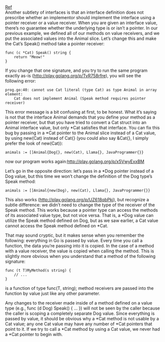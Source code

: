 [Ref](https://jordanorelli.com/post/32665860244/how-to-use-interfaces-in-go)        
Another subtlety of interfaces is that an interface definition does not prescribe whether an implementor should implement the interface using a pointer receiver or a value receiver. When you are given an interface value, there’s no guarantee whether the underlying type is or isn’t a pointer. In our previous example, we defined all of our methods on value receivers, and we put the associated values into the Animal slice. Let’s change this and make the Cat’s Speak() method take a pointer receiver:
```
func (c *Cat) Speak() string {
    return "Meow!"
}
```
If you change that one signature, and you try to run the same program exactly as-is (http://play.golang.org/p/TvR758rfre), you will see the following error:
```
prog.go:40: cannot use Cat literal (type Cat) as type Animal in array element:
    Cat does not implement Animal (Speak method requires pointer receiver)
```
This error message is a bit confusing at first, to be honest. What it’s saying is not that the interface Animal demands that you define your method as a pointer receiver, but that you have tried to convert a Cat struct into an Animal interface value, but only *Cat satisfies that interface. You can fix this bug by passing in a *Cat pointer to the Animal slice instead of a Cat value, by using new(Cat) instead of Cat{} (you could also say &Cat{}, I simply prefer the look of new(Cat)):
```
animals := []Animal{Dog{}, new(Cat), Llama{}, JavaProgrammer{}}
```
now our program works again:http://play.golang.org/p/x5VwyExxBM

Let’s go in the opposite direction: let’s pass in a *Dog pointer instead of a Dog value, but this time we won’t change the definition of the Dog type’s Speak method:
```
animals := []Animal{new(Dog), new(Cat), Llama{}, JavaProgrammer{}}
````
This also works (http://play.golang.org/p/UZ618qbPkj), but recognize a subtle difference:  we didn’t need to change the type of the receiver of the Speak method. This works because a pointer type can access the methods of its associated value type, but not vice versa. That is, a *Dog value can utilize the Speak method defined on Dog, but as we saw earlier, a Cat value cannot access the Speak method defined on *Cat.

That may sound cryptic, but it makes sense when you remember the following: everything in Go is passed by value. Every time you call a function, the data you’re passing into it is copied. In the case of a method with a value receiver, the value is copied when calling the method. This is slightly more obvious when you understand that a method of the following signature:
```
func (t T)MyMethod(s string) {
    // ...
}
```
is a function of type func(T, string); method receivers are passed into the function by value just like any other parameter.

Any changes to the receiver made inside of a method defined on a value type (e.g., func (d Dog) Speak() { ... }) will not be seen by the caller because the caller is scoping a completely separate Dog value. Since everything is passed by value, it should be obvious why a *Cat method is not usable by a Cat value; any one Cat value may have any number of *Cat pointers that point to it. If we try to call a *Cat method by using a Cat value, we never had a *Cat pointer to begin with.
